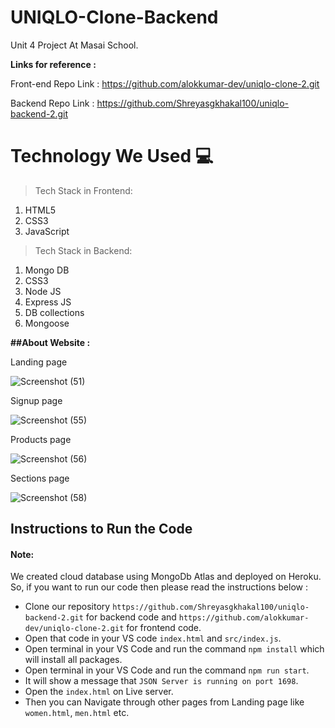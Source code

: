 # UNIQLO-Clone-Backend
Unit 4 Project At Masai School.

**Links for reference :**

Front-end Repo Link :
https://github.com/alokkumar-dev/uniqlo-clone-2.git

Backend Repo Link :
https://github.com/Shreyasgkhakal100/uniqlo-backend-2.git


# Technology We Used :computer:
> Tech Stack in Frontend:
1. HTML5
2. CSS3
3. JavaScript


> Tech Stack in Backend:
1. Mongo DB
2. CSS3
3. Node JS
4. Express JS
5. DB collections
6. Mongoose

**##About Website :**

Landing page

![Screenshot (51)](https://miro.medium.com/max/3786/1*VWWyKuzBCGh2ipERuP4d_Q.png)

Signup page

![Screenshot (55)](https://miro.medium.com/max/875/1*NW0hgxzqK31Qebv2MNqkTQ.png)

Products page

![Screenshot (56)](https://miro.medium.com/max/875/1*D4GW0TdEhANt9J4vUOvVBw.png)


Sections page

![Screenshot (58)](https://miro.medium.com/max/875/1*OjQzHmVFRNe43byIqf-jPg.png)

## Instructions to Run the Code 
#### Note:
We created cloud database using MongoDb Atlas and deployed on Heroku. So, if you want to run our code then please read the instructions below :
- Clone our repository `https://github.com/Shreyasgkhakal100/uniqlo-backend-2.git` for backend code and `https://github.com/alokkumar-dev/uniqlo-clone-2.git` for frontend code.
- Open that code in your VS code `index.html` and `src/index.js`.
- Open terminal in your VS Code and run the command `npm install` which will install all packages.
- Open terminal in your VS Code and run the command `npm run start`.
- It will show a message that `JSON Server is running on port 1698`.
- Open the `index.html` on Live server.
- Then you can Navigate through other pages from Landing page like `women.html`, `men.html` etc.
